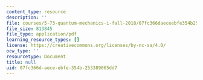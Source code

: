 ```yaml
---
content_type: resource
description: ''
file: courses/5-73-quantum-mechanics-i-fall-2018/07fc366daeceebfe354b253389065dd7_MIT5_73F18_Lec4.pdf
file_size: 813845
file_type: application/pdf
learning_resource_types: []
license: https://creativecommons.org/licenses/by-nc-sa/4.0/
ocw_type: ''
resourcetype: Document
title: null
uid: 07fc366d-aece-ebfe-354b-253389065dd7
---
```

